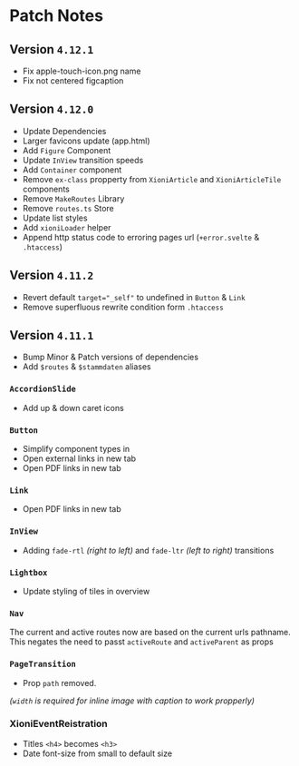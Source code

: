 # Patch Notes

## Version `4.12.1`

- Fix apple-touch-icon.png name
- Fix not centered figcaption

## Version `4.12.0`

- Update Dependencies
- Larger favicons update (app.html)
- Add `Figure` Component
- Update `InView` transition speeds
- Add `Container` component
- Remove `ex-class` propperty from `XioniArticle` and `XioniArticleTile` components
- Remove `MakeRoutes` Library
- Remove `routes.ts` Store
- Update list styles
- Add `xioniLoader` helper
- Append http status code to erroring pages url (`+error.svelte` & `.htaccess`)

## Version `4.11.2`

- Revert default `target="_self"` to undefined in `Button` & `Link`
- Remove superfluous rewrite condition form `.htaccess`

## Version `4.11.1`

- Bump Minor & Patch versions of dependencies
- Add `$routes` & `$stammdaten` aliases

### `AccordionSlide`

- Add up & down caret icons

### `Button`

- Simplify component types in
- Open external links in new tab
- Open PDF links in new tab

### `Link`

- Open PDF links in new tab

### `InView`

- Adding `fade-rtl` _(right to left)_ and `fade-ltr` _(left to right)_ transitions

### `Lightbox`

- Update styling of tiles in overview

### `Nav`

The current and active routes now are based on the current urls pathname. This negates the need to
passt `activeRoute` and `activeParent` as props

### `PageTransition`

- Prop `path` removed.

_(`width` is required for inline image with caption to work propperly)_

### XioniEventReistration

- Titles `<h4>` becomes `<h3>`
- Date font-size from small to default size
